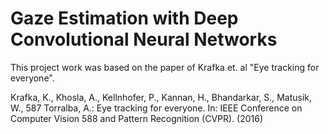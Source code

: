 # Gaze Estimation with Deep Convolutional Neural Networks

This project work was based on the paper of Krafka et. al "Eye tracking for everyone". 


Krafka, K., Khosla, A., Kellnhofer, P., Kannan, H., Bhandarkar, S., Matusik, W., 587 Torralba, A.: Eye tracking for everyone. In: IEEE Conference on Computer Vision 588 and Pattern Recognition (CVPR). (2016) 
